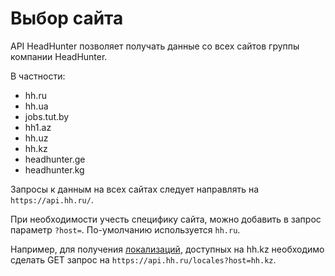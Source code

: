 # Выбор сайта

API HeadHunter позволяет получать данные со всех сайтов группы компании
HeadHunter.

В частности:

* hh.ru
* hh.ua
* jobs.tut.by
* hh1.az
* hh.uz
* hh.kz
* headhunter.ge
* headhunter.kg

Запросы к данным на всех сайтах следует направлять на `https://api.hh.ru/`.

При необходимости учесть специфику сайта, можно добавить в запрос параметр
`?host=`. По-умолчанию используется `hh.ru`.

Например, для получения [локализаций](locales.md), доступных на hh.kz необходимо
сделать GET запрос на `https://api.hh.ru/locales?host=hh.kz`.

